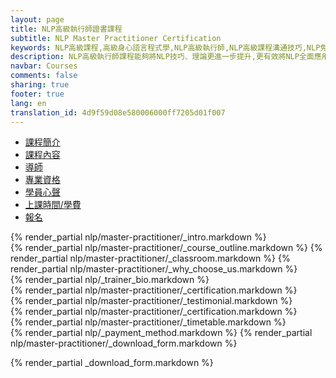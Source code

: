 ```yaml
---
layout: page
title: NLP高級執行師證書課程
subtitle: NLP Master Practitioner Certification
keywords: NLP高級課程,高級身心語言程式學,NLP高級執行師,NLP高級課程溝通技巧,NLP免費補課,NLPU,NFNLP, ABNLP,了解自己,思考模式,增加性格彈性,情緒智商(EQ)
description: NLP高級執行師課程能夠將NLP技巧、理論更進一步提升,更有效將NLP全面應用於生活及工作中，讓你身心靈健康！
navbar: Courses
comments: false
sharing: true
footer: true
lang: en
translation_id: 4d9f59d08e580006000ff7205d01f007
---
```


<ul class="nav nav-pills">
  <li class='active'><a data-toggle='pill' href="#intro">課程簡介</a></li>
  <li><a data-toggle='pill' href="#course-detail">課程內容</a></li>
  <li><a data-toggle='pill' href="#trainer">導師</a></li>
  <li><a data-toggle='pill' href="#certification">專業資格</a></li>
  <li><a data-toggle='pill' href="#testimonial">學員心聲</a></li>
  <li><a data-toggle='pill' href="#timetable">上課時間/學費</a></li>
  <li><a data-toggle='pill' href="#enroll">報名</a></li>
</ul>

<div class="tab-content">
  <div id="intro" class="tab-pane fade in active">
    {% render_partial nlp/master-practitioner/_intro.markdown %}
  </div>
  <div id="course-detail" class="tab-pane fade">
    {% render_partial nlp/master-practitioner/_course_outline.markdown %}
    {% render_partial nlp/master-practitioner/_classroom.markdown %}
    {% render_partial nlp/master-practitioner/_why_choose_us.markdown %}
  </div>
  <div id="trainer" class="tab-pane fade">
    {% render_partial nlp/_trainer_bio.markdown %}
  </div>
  <div id="certification" class="tab-pane fade">
    {% render_partial nlp/master-practitioner/_certification.markdown %}
  </div>
  <div id="testimonial" class="tab-pane fade">
    {% render_partial nlp/master-practitioner/_testimonial.markdown %}
  </div>
  <div id="certification" class="tab-pane fade">
    {% render_partial nlp/master-practitioner/_certification.markdown %}
  </div>
  <div id="timetable" class="tab-pane fade">
    {% render_partial nlp/master-practitioner/_timetable.markdown %}
  </div>
  <div id="enroll" class="tab-pane fade">
    {% render_partial nlp/_payment_method.markdown %}
    {% render_partial nlp/master-practitioner/_download_form.markdown %}
  </div>
</div>


{% render_partial _download_form.markdown %}
